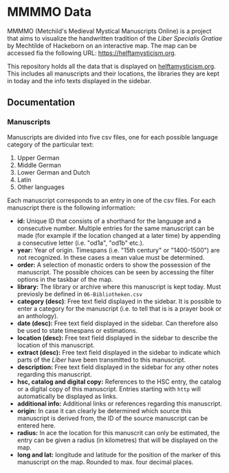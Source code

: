 # MMMMO Data
MMMMO (Metchild's Medieval Mystical Manuscripts Online) is a project that aims to visualize the handwritten tradition of the *Liber Specialis Gratiae* by Mechtilde of Hackeborn on an interactive map. The map can be accessed fia the following URL: https://helftamysticism.org.

This repository holds all the data that is displayed on [helftamysticism.org](https://helftamysticism.org). This includes all manuscripts and their locations, the libraries they are kept in today and the info texts displayed in the sidebar.

## Documentation

### Manuscripts
Manuscripts are divided into five csv files, one for each possible language category of the particular text:

1. Upper German
2. Middle German
3. Lower German and Dutch
4. Latin
5. Other languages

Each manuscript corresponds to an entry in one of the csv files. For each manuscript there is the following information:

- **id:** Unique ID that consists of a shorthand for the language and a consecutive number. Multiple entries for the same manuscript can be made (for example if the location changed at a later time) by appending a consecutive letter (i.e. "od1a", "od1b" etc.).
- **year:** Year of origin. Timespans (i.e. "15th century" or "1400-1500") are not recognized. In these cases a mean value must be determined.
- **order:** A selection of monastic orders to show the possession of the manuscript. The possible choices can be seen by accessing the filter options in the taskbar of the map.
- **library:** The library or archive where this manuscript is kept today. Must previosly be defined in `06-Bibliotheken.csv`
- **category (desc)**: Free text  field displayed in the sidebar. It is possible to enter a category for the manuscript (i.e. to tell that is is a prayer book or an anthology).
- **date (desc):** Free text field displayed in the sidebar. Can therefore also be used to state timespans or estimations.
- **location (desc):** Free text field displayed in the sidebar to describe the location of this manuscript.
- **extract (desc):** Free text field displayed in the sidebar to indicate which parts of the *Liber* have been transmitted to this manuscript.
- **description:** Free text field displayed in the sidebar for any other notes regarding this manuscript.
- **hsc, catalog and digital copy:** References to the HSC entry, the catalog or a digital copy of this manuscript. Entries starting with `http` will automatically be displayed as links.
- **additional info:** Additional links or references regarding this manuscript.
- **origin:** In case it can clearly be determined which source this manuscript is derived from, the ID of the source manuscript can be entered here.
- **radius:** In ace the location for this manuscrit can only be estimated, the entry can be given a radius (in kilometres) that will be displayed on the map.
- **long and lat:** longitude and latitude for the position of the marker of this manuscript on the map. Rounded to max. four decimal places.
